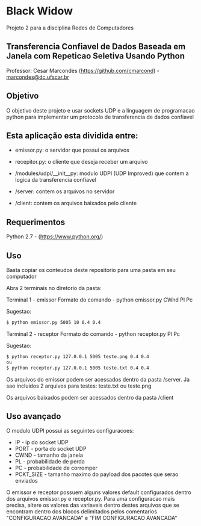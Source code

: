 # Black Widow

Projeto 2 para a disciplina Redes de Computadores

## Transferencia Confiavel de Dados Baseada em Janela com Repeticao Seletiva Usando Python

Professor: Cesar Marcondes (https://github.com/cmarcond) - marcondes@dc.ufscar.br

## Objetivo

O objetivo deste projeto e usar sockets UDP e a linguagem de programacao python para implementar um protocolo de transferencia de dados confiavel

## Esta aplicação esta dividida entre:

- emissor.py: o servidor que possui os arquivos
- recepitor.py: o cliente que deseja receber um arquivo
- /modules/udpi/__init__py: modulo UDPI (UDP Improved) que contem a logica da transferencia confiavel

- /server: contem os arquivos no servidor
- /client: contem os arquivos baixados pelo cliente

## Requerimentos

Python 2.7 - (https://www.python.org/)

## Uso

Basta copiar os conteudos deste repositorio para uma pasta em seu computador

Abra 2 terminais no diretorio da pasta:

Terminal 1 - emissor
Formato do comando - python emissor.py <numero da porta> CWnd Pl Pc

Sugestao:
``` bash
$ python emissor.py 5005 10 0.4 0.4
```

Terminal 2 - receptor
Formato do comando - python receptor.py <sender-hostname> <sender-porta> <filename> Pl Pc

Sugestao:
``` bash
$ python receptor.py 127.0.0.1 5005 teste.png 0.4 0.4
ou
$ python receptor.py 127.0.0.1 5005 teste.txt 0.4 0.4
```

Os arquivos do emissor podem ser acessados dentro da pasta /server. Ja sao incluidos 2 arquivos para testes: teste.txt ou teste.png

Os arquivos baixados podem ser acessados dentro da pasta /client

## Uso avançado

O modulo UDPI possui as seguintes configuracoes:
* IP - ip do socket UDP
* PORT - porta do socket UDP
* CWND - tamanho da janela
* PL - probabilidade de perda
* PC - probabilidade de corromper
* PCKT_SIZE - tamanho maximo do payload dos pacotes que serao enviados

O emissor e receptor possuem alguns valores default configurados dentro dos arquivos emissor.py e receptor.py. Para uma configuracao mais precisa, altere os valores das variaveis dentro destes arquivos que se encontram dentro dos blocos delimitados pelos comentarios "CONFIGURACAO AVANCADA" e "FIM CONFIGURACAO AVANCADA"
